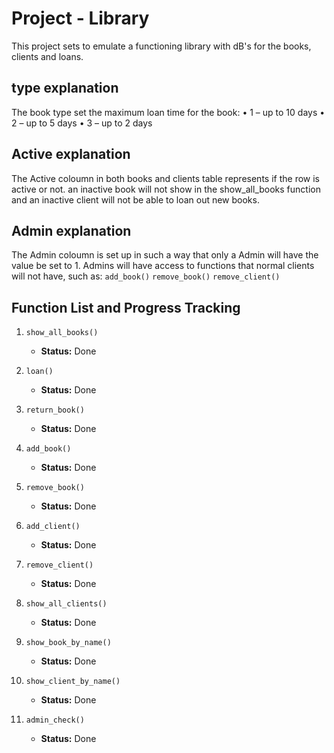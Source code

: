 # Project - Library
   This project sets to emulate a functioning library with dB's for the books, clients and loans.

## type explanation
   The book type set the maximum loan time for the book: 
    • 1 – up to 10 days 
    • 2 – up to 5 days 
    • 3 – up to 2 days
## Active explanation 
   The Active coloumn in both books and clients table represents if the row is active or not. an inactive book will not show in the show_all_books function
   and an inactive client will not be able to loan out new books.

## Admin explanation
   The Admin coloumn is set up in such a way that only a Admin will have the value be set to 1. Admins will have access to functions that normal clients will not have, such as:
   `add_book()`
   `remove_book()`
   `remove_client()`

## Function List and Progress Tracking

1. `show_all_books()`
   - **Status:** Done

2. `loan()`
   - **Status:** Done

3. `return_book()`
   - **Status:** Done

4. `add_book()`
   - **Status:** Done

5. `remove_book()`
   - **Status:** Done

6. `add_client()`
   - **Status:** Done
7. `remove_client()`
   - **Status:** Done

8. `show_all_clients()`
   - **Status:** Done

9. `show_book_by_name()`
   - **Status:** Done

10. `show_client_by_name()`
    - **Status:** Done

11. `admin_check()`
    - **Status:** Done

